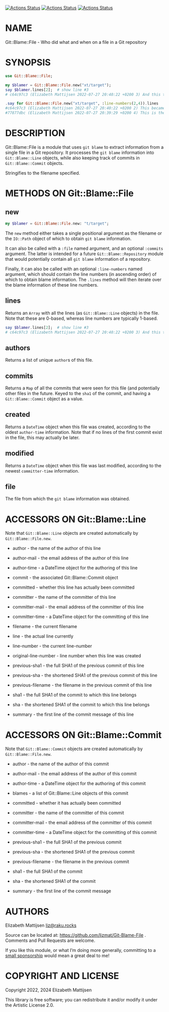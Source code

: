 [![Actions Status](https://github.com/lizmat/Git-Blame-File/actions/workflows/linux.yml/badge.svg)](https://github.com/lizmat/Git-Blame-File/actions) [![Actions Status](https://github.com/lizmat/Git-Blame-File/actions/workflows/macos.yml/badge.svg)](https://github.com/lizmat/Git-Blame-File/actions) [![Actions Status](https://github.com/lizmat/Git-Blame-File/actions/workflows/windows.yml/badge.svg)](https://github.com/lizmat/Git-Blame-File/actions)

NAME
====

Git::Blame::File - Who did what and when on a file in a Git repository

SYNOPSIS
========

```raku
use Git::Blame::File;

my $blamer = Git::Blame::File.new("xt/target");
say $blamer.lines[2];  # show line #3
# c64c97c3 (Elizabeth Mattijsen 2022-07-27 20:40:22 +0200 3) And this the third line

.say for Git::Blame::File.new("xt/target", :line-numbers(2,4)).lines
#c64c97c3 (Elizabeth Mattijsen 2022-07-27 20:40:22 +0200 2) This became the second line.
#77877dbc (Elizabeth Mattijsen 2022-07-27 20:39:29 +0200 4) This is the second line.
```

DESCRIPTION
===========

Git::Blame::File is a module that uses `git blame` to extract information from a single file in a Git repository. It processes the `git blame` information into `Git::Blame::Line` objects, while also keeping track of commits in `Git::Blame::Commit` objects.

Stringifies to the filename specified.

METHODS ON Git::Blame::File
===========================

new
---

```raku
my $blamer = Git::Blame::File.new: "t/target";
```

The `new` method either takes a single positional argument as the filename or the `IO::Path` object of which to obtain `git blame` information.

It can also be called with a `:file` named argument, and an optional `:commits` argument. The latter is intended for a future `Git::Blame::Repository` module that would potentially contain all `git blame` information of a repository.

Finally, it can also be called with an optional `:line-numbers` named argument, which should contain the line numbers (in ascending order) of which to obtain blame information. The `.lines` method will then iterate over the blame information of these line numbers.

lines
-----

Returns an `Array` with all the lines (as `Git::Blame::Line` objects) in the file. Note that these are 0-based, whereas line numbers are typically 1-based.

```raku
say $blamer.lines[2];  # show line #3
# c64c97c3 (Elizabeth Mattijsen 2022-07-27 20:40:22 +0200 3) And this the third line
```

authors
-------

Returns a list of unique `author`s of this file.

commits
-------

Returns a `Map` of all the commits that were seen for this file (and potentially other files in the future. Keyed to the `sha1` of the commit, and having a `Git::Blame::Commit` object as a value.

created
-------

Returns a `DateTime` object when this file was created, according to the oldest `author-time` information. Note that if no lines of the first commit exist in the file, this may actually be later.

modified
--------

Returns a `DateTime` object when this file was last modified, according to the newest `committer-time` information.

file
----

The file from which the `git blame` information was obtained.

ACCESSORS ON Git::Blame::Line
=============================

Note that `Git::Blame::Line` objects are created automatically by `Git::Blame::File.new`.

  * author - the name of the author of this line

  * author-mail - the email address of the author of this line

  * author-time - a DateTime object for the authoring of this line

  * commit - the associated Git::Blame::Commit object

  * committed - whether this line has actually been committed

  * committer - the name of the committer of this line

  * committer-mail - the email address of the committer of this line

  * committer-time - a DateTime object for the committing of this line

  * filename - the current filename

  * line - the actual line currently

  * line-number - the current line-number

  * original-line-number - line number when this line was created

  * previous-sha1 - the full SHA1 of the previous commit of this line

  * previous-sha - the shortened SHA1 of the previous commit of this line

  * previous-filename - the filename in the previous commit of this line

  * sha1 - the full SHA1 of the commit to which this line belongs

  * sha - the shortened SHA1 of the commit to which this line belongs

  * summary - the first line of the commit message of this line

ACCESSORS ON Git::Blame::Commit
===============================

Note that `Git::Blame::Commit` objects are created automatically by `Git::Blame::File.new`.

  * author - the name of the author of this commit

  * author-mail - the email address of the author of this commit

  * author-time - a DateTime object for the authoring of this commit

  * blames - a list of Git::Blame::Line objects of this commit

  * committed - whether it has actually been committed

  * committer - the name of the committer of this commit

  * committer-mail - the email address of the committer of this commit

  * committer-time - a DateTime object for the committing of this commit

  * previous-sha1 - the full SHA1 of the previous commit

  * previous-sha - the shortened SHA1 of the previous commit

  * previous-filename - the filename in the previous commit

  * sha1 - the full SHA1 of the commit

  * sha - the shortened SHA1 of the commit

  * summary - the first line of the commit message

AUTHORS
=======

Elizabeth Mattijsen <liz@raku.rocks>

Source can be located at: https://github.com/lizmat/Git-Blame-File . Comments and Pull Requests are welcome.

If you like this module, or what I’m doing more generally, committing to a [small sponsorship](https://github.com/sponsors/lizmat/) would mean a great deal to me!

COPYRIGHT AND LICENSE
=====================

Copyright 2022, 2024 Elizabeth Mattijsen

This library is free software; you can redistribute it and/or modify it under the Artistic License 2.0.

